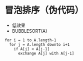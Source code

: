 # 冒泡排序（伪代码）
* 低效果
* BUBBLESORT(A)
~~~
for i = 1 to A.length-1
  for j = A.length downto i+1
    if A[j] < A[j-1]
      exchange A[j] with A[j-1]
~~~
